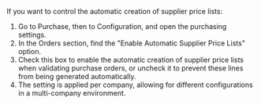 If you want to control the automatic creation of supplier price lists:

1. Go to Purchase, then to Configuration, and open the purchasing settings.
2. In the Orders section, find the "Enable Automatic Supplier Price Lists" option.
3. Check this box to enable the automatic creation of supplier price lists when validating purchase orders, or uncheck it to prevent these lines from being generated automatically.
4. The setting is applied per company, allowing for different configurations in a multi-company environment.
